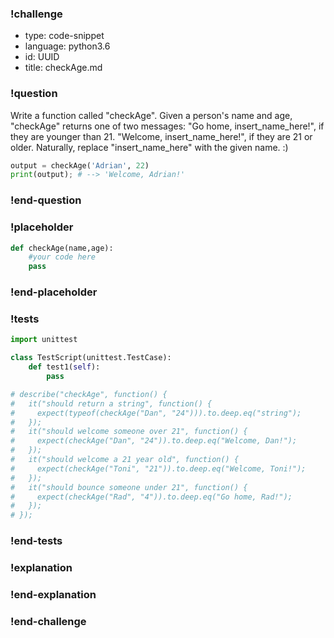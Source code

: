 ### !challenge

* type: code-snippet
* language: python3.6
* id: UUID
* title: checkAge.md

### !question

Write a function called "checkAge".
Given a person's name and age, "checkAge" returns one of two messages:
"Go home, insert_name_here!", if they are younger than 21.
"Welcome, insert_name_here!", if they are 21 or older.
Naturally, replace "insert_name_here" with the given name. :)

```python
output = checkAge('Adrian', 22)
print(output); # --> 'Welcome, Adrian!'
```

### !end-question

### !placeholder

```python
def checkAge(name,age):
    #your code here
    pass


```

### !end-placeholder

### !tests

```python
import unittest

class TestScript(unittest.TestCase):
    def test1(self):
        pass

# describe("checkAge", function() {
#   it("should return a string", function() {
#     expect(typeof(checkAge("Dan", "24"))).to.deep.eq("string");
#   });
#   it("should welcome someone over 21", function() {
#     expect(checkAge("Dan", "24")).to.deep.eq("Welcome, Dan!");
#   });
#   it("should welcome a 21 year old", function() {
#     expect(checkAge("Toni", "21")).to.deep.eq("Welcome, Toni!");
#   });
#   it("should bounce someone under 21", function() {
#     expect(checkAge("Rad", "4")).to.deep.eq("Go home, Rad!");
#   });
# });

```

### !end-tests

### !explanation

### !end-explanation

### !end-challenge

